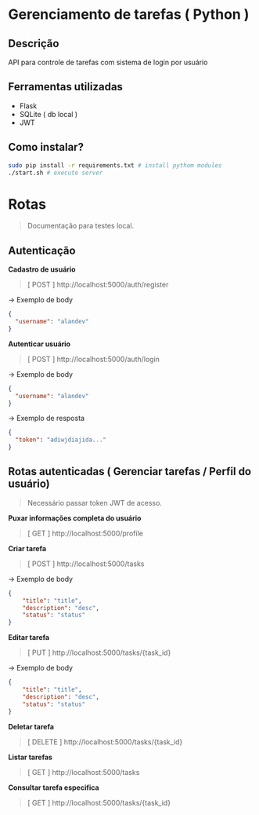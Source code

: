 # Gerenciamento de tarefas ( Python )

## Descrição

API para controle de tarefas com sistema de login por usuário 

## Ferramentas utilizadas

- Flask
- SQLite ( db local )
- JWT

## Como instalar?

```bash
sudo pip install -r requirements.txt # install pythom modules
./start.sh # execute server
```


# Rotas 

> Documentação para testes local.
## Autenticação

**Cadastro de usuário**

> [ POST ] http://localhost:5000/auth/register

-> Exemplo de body
```json
{
  "username": "alandev"
}
```

**Autenticar usuário**

> [ POST ] http://localhost:5000/auth/login

-> Exemplo de body
```json
{
  "username": "alandev"
}
```

-> Exemplo de resposta
```json
{
  "token": "adiwjdiajida..."
}

```

## Rotas autenticadas ( Gerenciar tarefas / Perfil do usuário)

> Necessário passar token JWT de acesso. 

**Puxar informações completa do usuário**

> [ GET ] http://localhost:5000/profile

**Criar tarefa**

> [ POST ] http://localhost:5000/tasks

-> Exemplo de body
```json
{
	"title": "title",
	"description": "desc",
	"status": "status"
}
```

**Editar tarefa**

> [ PUT ] http://localhost:5000/tasks/{task_id}

-> Exemplo de body
```json
{
	"title": "title",
	"description": "desc",
	"status": "status"
}
```

**Deletar tarefa**

> [ DELETE ] http://localhost:5000/tasks/{task_id}

**Listar tarefas**

> [ GET ] http://localhost:5000/tasks

**Consultar tarefa especifica**
> [ GET ] http://localhost:5000/tasks/{task_id}
